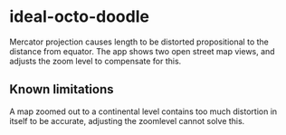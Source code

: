 # ideal-octo-doodle
Mercator projection causes length to be distorted propositional to the distance from equator.
The app shows two open street map views, and adjusts the zoom level to compensate for this.

## Known limitations
A map zoomed out to a continental level contains too much distortion in itself to be accurate, adjusting the zoomlevel cannot solve this.